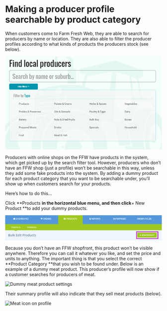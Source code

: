 # Making a producer profile searchable by product category

When customers come to Farm Fresh Web, they are able to search for producers by name or location. They are also able to filter the producer profiles according to what kinds of products the producers stock \(see below\).

![](/assets/47-MakingSearchable-1-Filter-by-product_old.png)

Producers with online shops on the FFW have products in the system, which get picked up by the search filter tool. However, producers who don’t have an FFW shop \(just a profile\) won’t be searchable in this way, unless they add some fake products into the system. By adding a dummy product for each product category that you want to be searchable under, you’ll show up when customers search for your products.

Here’s how to do this…

Click **Products **in the horizontal blue menu, and then click**+ New Product **to add your dummy products.

![](/assets/47-MakingSearchable-2-Access-new-product_old.png)

Because you don’t have an FFW shopfront, this product won’t be visible anywhere. Therefore you can call it whatever you like, and set the price and units to anything. The important thing is that you select the correct **Product Category **that you wish to be found under. Below is an example of a dummy meat product. This producer’s profile will now show if a customer searches for producers of meat.

![](https://openfoodnetwork.org/wp-content/uploads/2015/08/Dummy-meat-product.png "Dummy meat product settings")

Their summary profile will also indicate that they sell meat products \(below\).

![](https://openfoodnetwork.org/wp-content/uploads/2015/08/Meat.png "Meat icon on profile")

